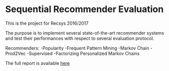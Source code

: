 # Sequential Recommender Evaluation #

This is the project for Recsys 2016/2017

The purpose is to implement several state-of-the-art recommender systems and test their performances with respect to several evaluation protocol.

Recommenders:
-Popularity
-Frequent Pattern Mining
-Markov Chain
-Prod2Vec
-Supervised
-Factorizing Personalized Markov Chains

The full report is available [here](report/acmsmall-sample.pdf)
